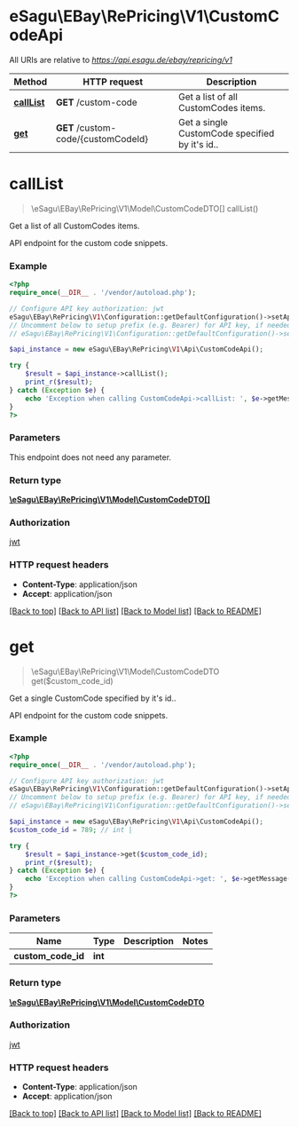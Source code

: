 # eSagu\EBay\RePricing\V1\CustomCodeApi

All URIs are relative to *https://api.esagu.de/ebay/repricing/v1*

Method | HTTP request | Description
------------- | ------------- | -------------
[**callList**](CustomCodeApi.md#callList) | **GET** /custom-code | Get a list of all CustomCodes items.
[**get**](CustomCodeApi.md#get) | **GET** /custom-code/{customCodeId} | Get a single CustomCode specified by it&#39;s id..


# **callList**
> \eSagu\EBay\RePricing\V1\Model\CustomCodeDTO[] callList()

Get a list of all CustomCodes items.

API endpoint for the custom code snippets.

### Example
```php
<?php
require_once(__DIR__ . '/vendor/autoload.php');

// Configure API key authorization: jwt
eSagu\EBay\RePricing\V1\Configuration::getDefaultConfiguration()->setApiKey('Authorization', 'YOUR_API_KEY');
// Uncomment below to setup prefix (e.g. Bearer) for API key, if needed
// eSagu\EBay\RePricing\V1\Configuration::getDefaultConfiguration()->setApiKeyPrefix('Authorization', 'Bearer');

$api_instance = new eSagu\EBay\RePricing\V1\Api\CustomCodeApi();

try {
    $result = $api_instance->callList();
    print_r($result);
} catch (Exception $e) {
    echo 'Exception when calling CustomCodeApi->callList: ', $e->getMessage(), PHP_EOL;
}
?>
```

### Parameters
This endpoint does not need any parameter.

### Return type

[**\eSagu\EBay\RePricing\V1\Model\CustomCodeDTO[]**](../Model/CustomCodeDTO.md)

### Authorization

[jwt](../../README.md#jwt)

### HTTP request headers

 - **Content-Type**: application/json
 - **Accept**: application/json

[[Back to top]](#) [[Back to API list]](../../README.md#documentation-for-api-endpoints) [[Back to Model list]](../../README.md#documentation-for-models) [[Back to README]](../../README.md)

# **get**
> \eSagu\EBay\RePricing\V1\Model\CustomCodeDTO get($custom_code_id)

Get a single CustomCode specified by it's id..

API endpoint for the custom code snippets.

### Example
```php
<?php
require_once(__DIR__ . '/vendor/autoload.php');

// Configure API key authorization: jwt
eSagu\EBay\RePricing\V1\Configuration::getDefaultConfiguration()->setApiKey('Authorization', 'YOUR_API_KEY');
// Uncomment below to setup prefix (e.g. Bearer) for API key, if needed
// eSagu\EBay\RePricing\V1\Configuration::getDefaultConfiguration()->setApiKeyPrefix('Authorization', 'Bearer');

$api_instance = new eSagu\EBay\RePricing\V1\Api\CustomCodeApi();
$custom_code_id = 789; // int | 

try {
    $result = $api_instance->get($custom_code_id);
    print_r($result);
} catch (Exception $e) {
    echo 'Exception when calling CustomCodeApi->get: ', $e->getMessage(), PHP_EOL;
}
?>
```

### Parameters

Name | Type | Description  | Notes
------------- | ------------- | ------------- | -------------
 **custom_code_id** | **int**|  |

### Return type

[**\eSagu\EBay\RePricing\V1\Model\CustomCodeDTO**](../Model/CustomCodeDTO.md)

### Authorization

[jwt](../../README.md#jwt)

### HTTP request headers

 - **Content-Type**: application/json
 - **Accept**: application/json

[[Back to top]](#) [[Back to API list]](../../README.md#documentation-for-api-endpoints) [[Back to Model list]](../../README.md#documentation-for-models) [[Back to README]](../../README.md)

